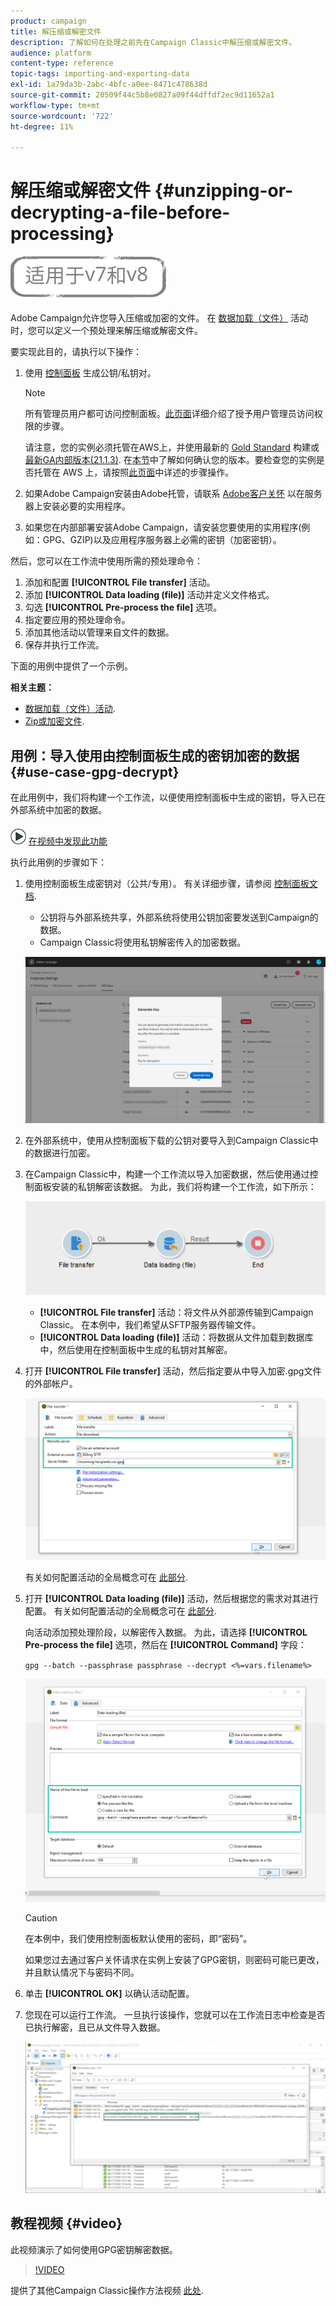 ```yaml
---
product: campaign
title: 解压缩或解密文件
description: 了解如何在处理之前先在Campaign Classic中解压缩或解密文件。
audience: platform
content-type: reference
topic-tags: importing-and-exporting-data
exl-id: 1a79da3b-2abc-4bfc-a0ee-8471c478638d
source-git-commit: 20509f44c5b8e0827a09f44dffdf2ec9d11652a1
workflow-type: tm+mt
source-wordcount: '722'
ht-degree: 11%

---
```


# 解压缩或解密文件 {#unzipping-or-decrypting-a-file-before-processing}

![](../../assets/common.svg)

Adobe Campaign允许您导入压缩或加密的文件。 在 [数据加载（文件）](../../workflow/using/data-loading--file-.md) 活动时，您可以定义一个预处理来解压缩或解密文件。

要实现此目的，请执行以下操作：

1. 使用 [控制面板](https://experienceleague.adobe.com/docs/control-panel/using/instances-settings/gpg-keys-management.html#decrypting-data) 生成公钥/私钥对。

   >[!NOTE]
   >
   >所有管理员用户都可访问控制面板。[此页面](https://experienceleague.adobe.com/docs/control-panel/using/discover-control-panel/managing-permissions.html?lang=zh-Hans#discover-control-panel)详细介绍了授予用户管理员访问权限的步骤。
   >
   >请注意，您的实例必须托管在AWS上，并使用最新的 [Gold Standard](../../rn/using/gs-overview.md) 构建或 [最新GA内部版本(21.1.3)](../../rn/using/latest-release.md). 在[本节](../../platform/using/launching-adobe-campaign.md#getting-your-campaign-version)中了解如何确认您的版本。要检查您的实例是否托管在 AWS 上，请按照[此页面](https://experienceleague.adobe.com/docs/control-panel/using/faq.html)中详述的步骤操作。

1. 如果Adobe Campaign安装由Adobe托管，请联系 [Adobe客户关怀](https://helpx.adobe.com/cn/enterprise/admin-guide.html/enterprise/using/support-for-experience-cloud.ug.html) 以在服务器上安装必要的实用程序。
1. 如果您在内部部署安装Adobe Campaign，请安装您要使用的实用程序(例如：GPG、GZIP)以及应用程序服务器上必需的密钥（加密密钥）。

然后，您可以在工作流中使用所需的预处理命令：

1. 添加和配置 **[!UICONTROL File transfer]** 活动。
1. 添加 **[!UICONTROL Data loading (file)]** 活动并定义文件格式。
1. 勾选 **[!UICONTROL Pre-process the file]** 选项。
1. 指定要应用的预处理命令。
1. 添加其他活动以管理来自文件的数据。
1. 保存并执行工作流。

下面的用例中提供了一个示例。

**相关主题：**

* [数据加载（文件）活动](../../workflow/using/data-loading--file-.md).
* [Zip或加密文件](../../workflow/using/how-to-use-workflow-data.md#zipping-or-encrypting-a-file).

## 用例：导入使用由控制面板生成的密钥加密的数据 {#use-case-gpg-decrypt}

在此用例中，我们将构建一个工作流，以便使用控制面板中生成的密钥，导入已在外部系统中加密的数据。

![](assets/do-not-localize/how-to-video.png) [在视频中发现此功能](#video)

执行此用例的步骤如下：

1. 使用控制面板生成密钥对（公共/专用）。 有关详细步骤，请参阅 [控制面板文档](https://experienceleague.adobe.com/docs/control-panel/using/instances-settings/gpg-keys-management.html#decrypting-data).

   * 公钥将与外部系统共享，外部系统将使用公钥加密要发送到Campaign的数据。
   * Campaign Classic将使用私钥解密传入的加密数据。

   ![](assets/gpg_generate.png)

1. 在外部系统中，使用从控制面板下载的公钥对要导入到Campaign Classic中的数据进行加密。

1. 在Campaign Classic中，构建一个工作流以导入加密数据，然后使用通过控制面板安装的私钥解密该数据。 为此，我们将构建一个工作流，如下所示：

   ![](assets/gpg_import_workflow.png)

   * **[!UICONTROL File transfer]** 活动：将文件从外部源传输到Campaign Classic。 在本例中，我们希望从SFTP服务器传输文件。
   * **[!UICONTROL Data loading (file)]** 活动：将数据从文件加载到数据库中，然后使用在控制面板中生成的私钥对其解密。

1. 打开 **[!UICONTROL File transfer]** 活动，然后指定要从中导入加密.gpg文件的外部帐户。

   ![](assets/gpg_key_transfer.png)

   有关如何配置活动的全局概念可在 [此部分](../../workflow/using/file-transfer.md).

1. 打开 **[!UICONTROL Data loading (file)]** 活动，然后根据您的需求对其进行配置。 有关如何配置活动的全局概念可在 [此部分](../../workflow/using/data-loading--file-.md).

   向活动添加预处理阶段，以解密传入数据。 为此，请选择 **[!UICONTROL Pre-process the file]** 选项，然后在 **[!UICONTROL Command]** 字段：

   `gpg --batch --passphrase passphrase --decrypt <%=vars.filename%>`

   ![](assets/gpg_load.png)

   >[!CAUTION]
   >
   >在本例中，我们使用控制面板默认使用的密码，即“密码”。
   >
   >如果您过去通过客户关怀请求在实例上安装了GPG密钥，则密码可能已更改，并且默认情况下与密码不同。

1. 单击 **[!UICONTROL OK]** 以确认活动配置。

1. 您现在可以运行工作流。 一旦执行该操作，您就可以在工作流日志中检查是否已执行解密，且已从文件导入数据。

   ![](assets/gpg_run.png)

## 教程视频 {#video}

此视频演示了如何使用GPG密钥解密数据。

>[!VIDEO](https://video.tv.adobe.com/v/36482?quality=12)

提供了其他Campaign Classic操作方法视频 [此处](https://experienceleague.adobe.com/docs/campaign-classic-learn/tutorials/overview.html?lang=zh-Hans).
